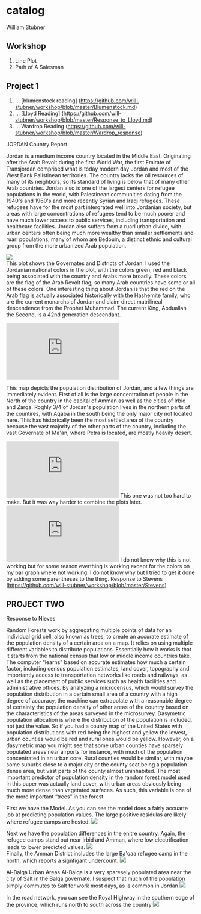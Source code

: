 # catalog

William Stubner

## Workshop

1. Line Plot
2. Path of A Salesman

## Project 1

1. ...
[blumenstock reading] (https://github.com/will-stubner/workshop/blob/master/Blumenstock.md)
2. ...
[Lloyd Reading] (https://github.com/will-stubner/workshop/blob/master/Response_to_Lloyd.md)
3. ...
Wardrop Reading (https://github.com/will-stubner/workshop/blob/master/Wardrop_response)


JORDAN Country Report

Jordan is a medium income country located in the Middle East. Originating after the Arab Revolt during the first World War, the first Emirate of Transjordan comprised what is today modern day Jordan and most of the West Bank Palistinean territories. The country lacks the oil resources of many of its neighbors, so its standard of living is below that of many other Arab countries. Jordan also is one of the largest centers for refugee populations in the world, with Palestinean communities dating from the 1940's and 1960's and more recently Syrian and Iraqi refugees. These refugees have for the most part intergrated well into Jordanian society, but areas with large concentrations of refugees tend to be much poorer and have much lower access to public services, including transportation and healthcare facilities. Jordan also suffers from a ruarl urban divide, with urban centers often being much more wealthy than smaller settlements and ruarl populations, many of whom are Bedouin, a distinct ethnic and cultural group from the more urbanized Arab population.

![](https://github.com/will-stubner/workshop/blob/master/AMMAN_POP_zoom.png)	
This plot shows the Governates and Districts of Jordan. I used the Jordanian national colors in the plot, with the colors green, red and
black being associated with the country and Arabs more broadly. These colors are the flag of the Arab Revolt flag, so many Arab countries have some or all of these colors. One interesting thing about Jordan is that the red on the Arab flag is actually associated historically with the Hashemite family, who are the current monarchs of Jordan and claim direct matrilineal descendence from the Prophet Muhammad. The current King, Abduallah the Second, is a 42nd generation descendant.

![](https://github.com/will-stubner/workshop/blob/master/jor_populationheat.pdf)

This map depicts the population distribution of Jordan, and a few things are immediately evident. First of all is the large concentration of people in the North of the country in the capital of Amman as well as the cities of Irbid and Zarqa. Roghly 3/4 of Jordan's population lives in the northern parts of the countires, with Aqaba in the south being the only major city not located here. This has historically been the most settled area of the country because the vast majority of the other parts of the country, including the vast Governate of Ma'an, where Petra is located, are mostly heavily desert.

![](https://github.com/will-stubner/workshop/blob/master/bargraph.pdf)
This one was not too hard to make. But it was way harder to combine the plots later.
![](https://github.com/will-stubner/workshop/blob/master/plot_doesnt_work.pdf)
I do not know why this is not working but for some reason everthing is working except for the colors on my bar graph where not working. I do not know why but I tried to get it done by adding some parentheses to the thing.
Response to Stevens
(https://github.com/will-stubner/workshop/blob/master/Stevens)




## PROJECT TWO
Response to Nieves

Random Forests work by aggregating multiple points of data for an individual grid cell, also known as trees, to create an accurate estimate of the population density of a certain area on a map. It relies on using multiple different variables to distribute populations. Essentially how it works is that it starts from the national census that low or middle income countries take. The computer “learns” based on accurate estimates how much a certain factor, including census population estimates, land cover, topography and importantly access to transportation networks like roads and railways, as well as the placement of public services such as health facilities and administrative offices. By analyzing a microcensus, which would survey the population distribution in a certain small area of a country with a high degree of accuracy, the machine can extrapolate with a reasonable degree of certainty the population density of other areas of the country based on the characteristics of the areas surveyed in the microsurvey. Dasymetric population allocation is where the distribution of the population is included, not just the value. So if you had a county map of the United States with population distributions with red being the highest and yellow the lowest, urban counties would be red and rural ones would be yellow. However, on a dasymetric map you might see that some urban counties have sparsely populated areas near airports for instance, with much of the population concentrated in an urban core. Rural counties would be similar, with maybe some suburbs close to a major city or the county seat being a population dense area, but vast parts of the county almost uninhabited. The most important predictor of population density in the random forest model used in this paper was actually land cover, with urban areas obviously being much more dense than vegetated surfaces. As such, this variable is one of the more important “trees” in the forest.


First we have the Model. As you can see the model does a fairly accuarte job at predicting population values. The large positive residulas are likely where refugee camps are hosted.
![](https://github.com/will-stubner/workshop/blob/master/pop_model.PNG)

Next we have the population differences in the enitre country. Again, the refugee camps stand out near Irbid and Amman, where low electrification leads to lower predicted values.
![](https://github.com/will-stubner/workshop/blob/master/pop_differences.PNG)	
Finally, the Amman District includes the large Ba'qaa refugee camp in the north, which reports a signfigant undercount.
![](https://github.com/will-stubner/workshop/blob/master/AMMAN_POP_zoom.png)	





Al-Balqa Urban Areas
Al-Balqa is a very sparesely populated area near the city of Salt in the Balqa governate. I suspect that much of the population simply commutes to Salt for work most days, as is common in Jordan
![](https://github.com/will-stubner/workshop/blob/master/balqa_defacto.PNG)	



In the road network, you can see the Royal Highway in the southern edge of the province, which runs north to south across the country
![](https://github.com/will-stubner/workshop/blob/master/roads.PNG)	
